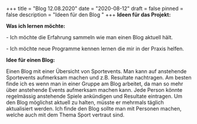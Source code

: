 +++
title = "Blog 12.08.2020"
date = "2020-08-12"
draft = false
pinned = false
description = "Ideen für den Blog "
+++
**Ideen für das Projekt:**

**Was ich lernen möchte:**

\- Ich möchte die Erfahrung sammeln wie man einen Blog aktuell hält. 

\- Ich möchte neue Programme kennen lernen die mir in der Praxis helfen. 

**Idee für einen Blog:**

Einen Blog mit einer Übersicht von Sportevents. Man kann auf anstehende Sportevents aufmerksam machen und z.B. Resultate nachtragen. Am besten finde ich es wenn man in einer Gruppe am Blog arbeitet, da man so mehr über anstehende Events aufmerksam machen kann. Jede Person könnte regelmässig anstehende Spiele ankündigen und Resultate eintragen. Um den Blog möglichst aktuell zu halten, müsste er mehrmals täglich aktualisiert werden. Ich finde den Blog sollte man mit Personen machen, welche auch mit dem Thema Sport vertraut sind.